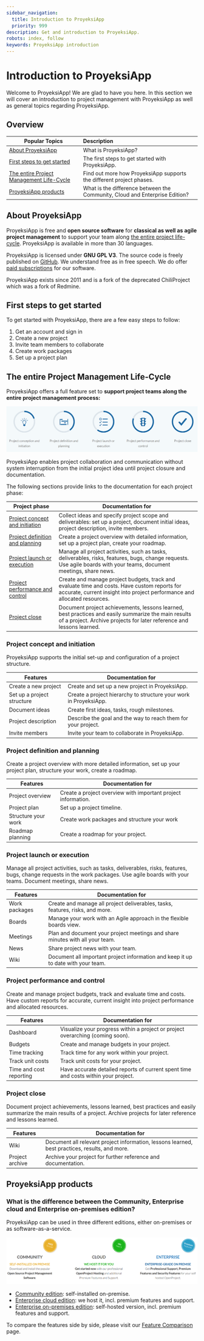 ```yaml
---
sidebar_navigation:
  title: Introduction to ProyeksiApp
  priority: 999
description: Get and introduction to ProyeksiApp.
robots: index, follow
keywords: ProyeksiApp introduction
---
```

# Introduction to ProyeksiApp

Welcome to ProyeksiApp! We are glad to have you here. In this section we will cover an introduction to project management with ProyeksiApp as well as general topics regarding ProyeksiApp.

## Overview

| Popular Topics                                               | Description                                                  |
| ------------------------------------------------------------ | :----------------------------------------------------------- |
| [About ProyeksiApp](#about-openproject)                      | What is ProyeksiApp?                                         |
| [First steps to get started](#first-steps-to-get-started)    | The first steps to get started with ProyeksiApp.             |
| [The entire Project Management Life-Cycle](#the-entire-project-management-life-cycle) | Find out more how ProyeksiApp supports the different project phases. |
| [ProyeksiApp products](#openproject-products)                | What is the difference between the Community, Cloud and Enterprise Edition? |

## About ProyeksiApp

ProyeksiApp is free and **open source software** for **classical as well as agile project management** to support your team along [the entire project life-cycle](#the-entire-project-management-life-cycle). ProyeksiApp is available in more than 30 languages.

ProyeksiApp is licensed under **GNU GPL V3**. The source code is freely published on [GitHub](https://github.com/opf/openproject). We understand free as in free speech. We do offer [paid subscriptions](#openproject-products) for our software.

ProyeksiApp exists since 2011 and is a fork of the deprecated ChiliProject which was a fork of Redmine.

## First steps to get started

To get started with ProyeksiApp, there are a few easy steps to follow:

1. Get an account and sign in
2. Create a new project
3. Invite team members to collaborate
4. Create work packages
5. Set up a project plan

## The entire Project Management Life-Cycle

ProyeksiApp offers a full feature set to **support project teams along the entire project management process:**

![Project Management Life-Cycle](1565860195298.png)

ProyeksiApp enables project collaboration and communication without system interruption from the initial project idea until project closure and documentation.

The following sections provide links to the documentation for each project phase:

| Project phase                                                | Documentation for                                            |
| ------------------------------------------------------------ | ------------------------------------------------------------ |
| [Project concept and initiation](#project-concept-and-initiation) | Collect ideas and specify project scope and deliverables:  set up a project, document initial ideas, project description, invite members. |
| [Project definition and planning](#project-definition-and-planning) | Create a project overview with detailed information, set up a project plan, create your roadmap. |
| [Project launch or execution](#project-launch-or-execution)  | Manage all project activities, such as tasks, deliverables, risks, features, bugs, change requests. Use agile boards with your teams, document meetings, share news. |
| [Project performance and control](#project-performance-and-control) | Create and manage project budgets, track and evaluate time and costs. Have custom reports for accurate, current insight into project performance and allocated resources. |
| [Project close](#project-close)                              | Document project achievements, lessons learned, best practices and easily summarize the main results of a project. Archive projects for later reference and lessons learned. |

### Project concept and initiation

ProyeksiApp supports the initial set-up and configuration of a project structure.

| Features                   | Documentation for                                            |
| -------------------------- | ------------------------------------------------------------ |
| Create a new project       | Create and set up a new project in ProyeksiApp.              |
| Set up a project structure | Create a project hierarchy to structure your work in ProyeksiApp. |
| Document ideas             | Create first ideas, tasks, rough milestones.                 |
| Project description        | Describe the goal and the way to reach them for your project. |
| Invite members             | Invite your team to collaborate in ProyeksiApp.              |

### Project definition and planning

Create a project overview with more detailed information, set up your project plan, structure your work, create a roadmap.

| Features            | Documentation for                                            |
| ------------------- | ------------------------------------------------------------ |
| Project overview    | Create a project overview with important project information. |
| Project plan        | Set up a project timeline.                                   |
| Structure your work | Create work packages and structure your work                 |
| Roadmap planning    | Create a roadmap for your project.                           |

### Project launch or execution

Manage all project activities, such as tasks, deliverables, risks, features, bugs, change requests in the work packages. Use agile boards with your teams. Document meetings, share news.

| Features      | Documentation for                                            |
| ------------- | ------------------------------------------------------------ |
| Work packages | Create and manage all project deliverables, tasks, features, risks, and more. |
| Boards        | Manage your work with an Agile approach in the flexible boards view. |
| Meetings      | Plan and document your project meetings and share minutes with all your team. |
| News          | Share project news with your team.                           |
| Wiki          | Document all important project information and keep it up to date with your team. |

### Project performance and control

Create and manage project budgets, track and evaluate time and costs. Have custom reports for accurate, current insight into project performance and allocated resources.

| Features                | Documentation for                                            |
| ----------------------- | ------------------------------------------------------------ |
| Dashboard               | Visualize your progress within a project or project overarching (coming soon). |
| Budgets                 | Create and manage budgets in your project.                   |
| Time tracking           | Track time for any work within your project.                 |
| Track unit costs        | Track unit costs for your project.                           |
| Time and cost reporting | Have accurate detailed reports of current spent time and costs within your project. |

### Project close

Document project achievements, lessons learned, best practices and easily summarize the main results of a project. Archive projects for later reference and lessons learned.

| Features        | Documentation for                                            |
| --------------- | ------------------------------------------------------------ |
| Wiki            | Document all relevant project information, lessons learned, best practices, results, and more. |
| Project archive | Archive your project for further reference and documentation. |

## ProyeksiApp products

###  What is the difference between the Community, Enterprise cloud and Enterprise on-premises edition?

ProyeksiApp can be used in three different editions, either on-premises or as software-as-a-service.

![openproject versions](1569586019132.png)

* [Community edition](https://www.openproject.org/download-and-installation/): self-installed on-premise.
* [Enterprise cloud edition](https://www.openproject.org/hosting/): we host it, incl. premium features and support.
* [Enterprise on-premises edition](https://www.openproject.org/enterprise-edition/): self-hosted version, incl. premium features and support.

To compare the features side by side, please visit our [Feature Comparison](https://www.openproject.org/pricing/#features) page.
